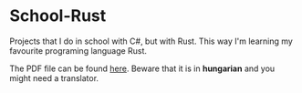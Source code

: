 # School-Rust
Projects that I do in school with C#, but with Rust. This way I'm learning my favourite programing language Rust.

The PDF file can be found [here](src/AA11%20-%20ora01%20-%20feladatok%20–%20.pdf). Beware that it is in **hungarian** and you might need a translator.